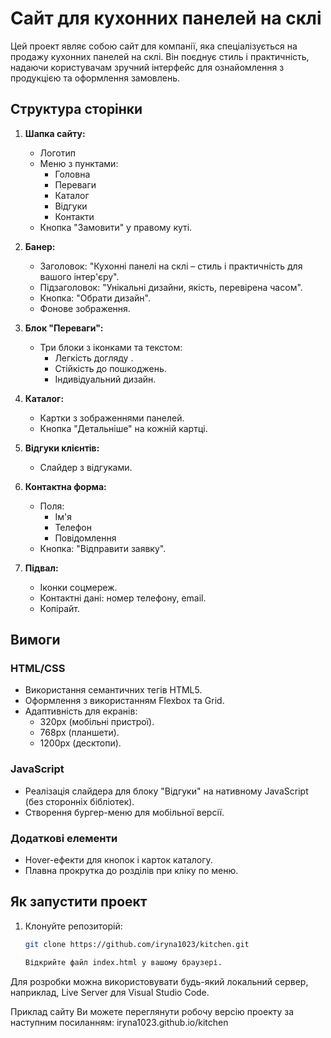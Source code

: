 # Сайт для кухонних панелей на склі

Цей проект являє собою сайт для компанії, яка спеціалізується на продажу кухонних панелей на склі. Він поєднує стиль і практичність, надаючи користувачам зручний інтерфейс для ознайомлення з продукцією та оформлення замовлень.

## Структура сторінки

1. **Шапка сайту:**
   - Логотип
   - Меню з пунктами:
     - Головна
     - Переваги
     - Каталог
     - Відгуки
     - Контакти
   - Кнопка "Замовити" у правому куті.

2. **Банер:**
   - Заголовок: "Кухонні панелі на склі – стиль і практичність для вашого інтер'єру".
   - Підзаголовок: "Унікальні дизайни, якість, перевірена часом".
   - Кнопка: "Обрати дизайн".
   - Фонове зображення.

3. **Блок "Переваги":**
   - Три блоки з іконками та текстом:
     - Легкість догляду .
     - Стійкість до пошкоджень.
     - Індивідуальний дизайн.

4. **Каталог:**
   - Картки з зображеннями панелей.
   - Кнопка "Детальніше" на кожній картці.

5. **Відгуки клієнтів:**
   - Слайдер з відгуками.

6. **Контактна форма:**
   - Поля:
     - Ім'я
     - Телефон
     - Повідомлення
   - Кнопка: "Відправити заявку".

7. **Підвал:**
   - Іконки соцмереж.
   - Контактні дані: номер телефону, email.
   - Копірайт.

## Вимоги

### HTML/CSS

- Використання семантичних тегів HTML5.
- Оформлення з використанням Flexbox та Grid.
- Адаптивність для екранів:
  - 320px (мобільні пристрої).
  - 768px (планшети).
  - 1200px (десктопи).

### JavaScript

- Реалізація слайдера для блоку "Відгуки" на нативному JavaScript (без сторонніх бібліотек).
- Створення бургер-меню для мобільної версії.

### Додаткові елементи

- Hover-ефекти для кнопок і карток каталогу.
- Плавна прокрутка до розділів при кліку по меню.

## Як запустити проект

1. Клонуйте репозиторій:
   ```bash
   git clone https://github.com/iryna1023/kitchen.git

   Відкрийте файл index.html у вашому браузері.

Для розробки можна використовувати будь-який локальний сервер, наприклад, Live Server для Visual Studio Code.

Приклад сайту
Ви можете переглянути робочу версію проекту за наступним посиланням:
iryna1023.github.io/kitchen
